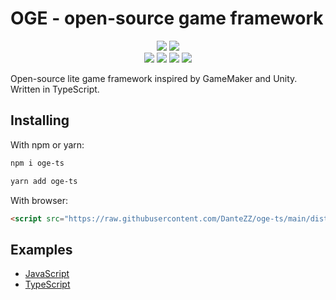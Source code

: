 # OGE - open-source game framework

<center>
	<img src="https://badge.fury.io/js/oge-ts.svg"/>
	<img src="https://img.shields.io/npm/collaborators/oge-ts"/>
</center>
<center>
	<img src="https://img.shields.io/badge/Node.js-43853D?style=for-the-badge&logo=node.js&logoColor=white"/>
	<img src="https://img.shields.io/badge/TypeScript-007ACC?style=for-the-badge&logo=typescript&logoColor=white"/>
	<img src="https://img.shields.io/badge/npm-CB3837?style=for-the-badge&logo=npm&logoColor=white"/>
	<img src="https://img.shields.io/badge/HTML-239120?style=for-the-badge&logo=html5&logoColor=white"/>
</center>

Open-source lite game framework inspired by GameMaker and Unity. Written in TypeScript.

## Installing

With npm or yarn:

```bash
npm i oge-ts
```

```bash
yarn add oge-ts
```

With browser:

```html
<script src="https://raw.githubusercontent.com/DanteZZ/oge-ts/main/dist/oge.min.js"></script>
```

## Examples

- [JavaScript](https://github.com/DanteZZ/oge-ts/tree/main/examples/javascript)
- [TypeScript](https://github.com/DanteZZ/oge-ts/tree/main/examples/typescript)
